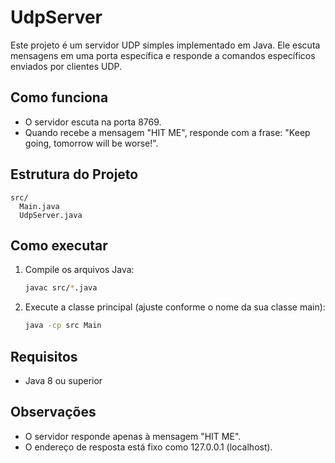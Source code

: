 # UdpServer

Este projeto é um servidor UDP simples implementado em Java. Ele escuta mensagens em uma porta específica e responde a comandos específicos enviados por clientes UDP.

## Como funciona
- O servidor escuta na porta 8769.
- Quando recebe a mensagem "HIT ME", responde com a frase: "Keep going, tomorrow will be worse!".

## Estrutura do Projeto
```
src/
  Main.java
  UdpServer.java
```

## Como executar
1. Compile os arquivos Java:
   ```sh
   javac src/*.java
   ```
2. Execute a classe principal (ajuste conforme o nome da sua classe main):
   ```sh
   java -cp src Main
   ```

## Requisitos
- Java 8 ou superior

## Observações
- O servidor responde apenas à mensagem "HIT ME".
- O endereço de resposta está fixo como 127.0.0.1 (localhost).
